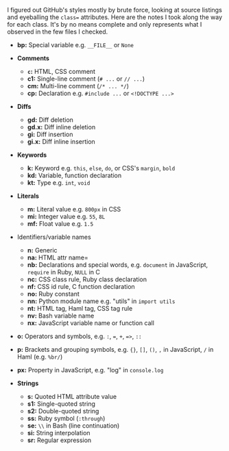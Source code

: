 I figured out GitHub's styles mostly by brute force, looking at source listings
and eyeballing the `class=` attributes. Here are the notes I took along the way
for each class. It's by no means complete and only represents what I observed in
the few files I checked.

* **bp:** Special variable e.g. `__FILE__` or `None`

* **Comments**
  * **`c`:** HTML, CSS comment
  * **c1:** Single-line comment  (`# ...` or `// ...`)
  * **cm:** Multi-line comment (`/* ... */`)
  * **cp:** Declaration e.g. `#include ...` or `<!DOCTYPE ...>`

* **Diffs**
  * **gd:** Diff deletion
  * **gd.x:** Diff inline deletion
  * **gi:** Diff insertion
  * **gi.x:** Diff inline insertion

* **Keywords**
  * **k:** Keyword e.g. `this`, `else`, `do`, or CSS's `margin`, `bold`
  * **kd:** Variable, function declaration
  * **kt:**	Type e.g. `int`, `void`

* **Literals**
  * **m:** Literal value e.g. `800px` in CSS
  * **mi:** Integer value e.g. `55`, `8L`
  * **mf:** Float value e.g. `1.5`

* Identifiers/variable names
  * **n:**	Generic
  * **na:**	HTML attr name=
  * **nb:** Declarations and special words, e.g.  `document` in JavaScript, `require` in Ruby, `NULL` in C
  * **nc:** CSS class rule, Ruby class declaration
  * **nf:** CSS id rule, C function declaration
  * **no:** Ruby constant
  * **nn:** Python module name e.g. "utils" in `import utils`
  * **nt:** HTML tag, Haml tag, CSS tag rule
  * **nv:** Bash variable name
  * **nx:** JavaScript variable name or function call

* **o:** Operators and symbols, e.g. `:`, `=`, `+`, `=>`, `::`

* **p:** Brackets and grouping symbols, e.g. `{}`, `[]`, `()`, `,` in JavaScript, `/` in Haml (e.g. `%br/`)
* **px:**	Property in JavaScript, e.g. "log" in `console.log`

* **Strings**
  * **s:** Quoted HTML attribute value
  * **s1:**	Single-quoted string
  * **s2:** Double-quoted string
  * **ss:**	Ruby symbol (`:through`)
  * **se:**	`\\` in Bash (line continuation)
  * **si:** String interpolation
  * **sr:** Regular expression


